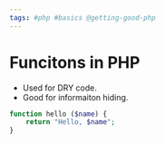 ```yaml
---
tags: #php #basics @getting-good-php
---
```


# Funcitons in PHP

- Used for DRY code.
- Good for informaiton hiding.

```php
function hello ($name) {
    return "Hello, $name";
}
```